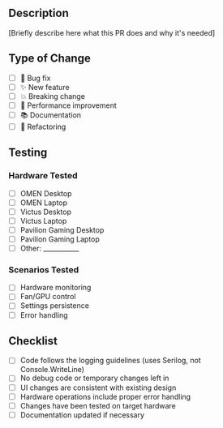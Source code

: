 ## Description
[Briefly describe here what this PR does and why it's needed]

## Type of Change
- [ ] 🐛 Bug fix
- [ ] ✨ New feature
- [ ] 💥 Breaking change
- [ ] 🚀 Performance improvement
- [ ] 📚 Documentation
- [ ] 🔧 Refactoring

## Testing
### Hardware Tested
- [ ] OMEN Desktop
- [ ] OMEN Laptop
- [ ] Victus Desktop
- [ ] Victus Laptop
- [ ] Pavilion Gaming Desktop
- [ ] Pavilion Gaming Laptop
- [ ] Other: ___________

### Scenarios Tested
- [ ] Hardware monitoring
- [ ] Fan/GPU control
- [ ] Settings persistence
- [ ] Error handling

## Checklist

- [ ] Code follows the logging guidelines (uses Serilog, not Console.WriteLine)
- [ ] No debug code or temporary changes left in
- [ ] UI changes are consistent with existing design
- [ ] Hardware operations include proper error handling
- [ ] Changes have been tested on target hardware
- [ ] Documentation updated if necessary